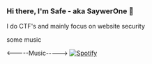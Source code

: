 ### Hi there, I'm Safe - aka SaywerOne 👋
I do CTF's and mainly focus on website security


some music

<-----Music----->
[![Spotify](https://novatoremm.vercel.app/api/spotify)](https://open.spotify.com/user/ycrw5fu3n6jpve0ve7f1137bq)

